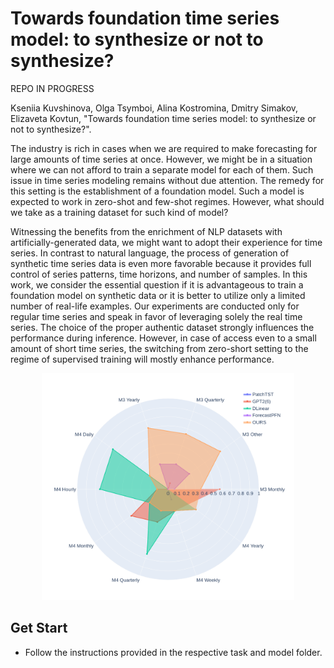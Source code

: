 # Towards foundation time series model: to synthesize or not to synthesize?

REPO IN PROGRESS

Kseniia Kuvshinova, Olga Tsymboi, Alina Kostromina, Dmitry Simakov, Elizaveta Kovtun, "Towards foundation time series model: to synthesize or not to synthesize?".

The industry is rich in cases when we are required to make forecasting for large amounts of time series at once. However, we might be in a situation where we can not afford to train a separate model for each of them. Such issue in time series modeling remains without due attention. The remedy for this setting is the establishment of a foundation model. Such a model is expected to work in zero-shot and few-shot regimes. However, what should we take as a training dataset for such kind of model?

Witnessing the benefits from the enrichment of NLP datasets with artificially-generated data, we might want to adopt their experience for time series. In contrast to natural language, the process of generation of synthetic time series data is even more favorable because it provides full control of series patterns, time horizons, and number of samples. In this work, we consider the essential question if it is advantageous to train a foundation model on synthetic data or it is better to utilize only a limited number of real-life examples. Our experiments are conducted only for regular time series and speak in favor of leveraging solely the real time series. The choice of the proper authentic dataset strongly influences the performance during inference. However, in case of access even to a small amount of short time series, the switching from zero-short setting to the regime of supervised training will mostly enhance performance.

<div align="center"><img src=./pic/share_of_wins_mae.png width=80% /></div>

## Get Start

- Follow the instructions provided in the respective task and model folder.


<!-- ## Citation

If you find this repo useful, please cite our paper. 

```
@inproceedings{zhou2023onefitsall,
  title={{One Fits All}: Power General Time Series Analysis by Pretrained LM},
  author={Tian Zhou, Peisong Niu, Xue Wang, Liang Sun, Rong Jin},
  booktitle={NeurIPS},
  year={2023}
} -->
<!-- ``` -->
